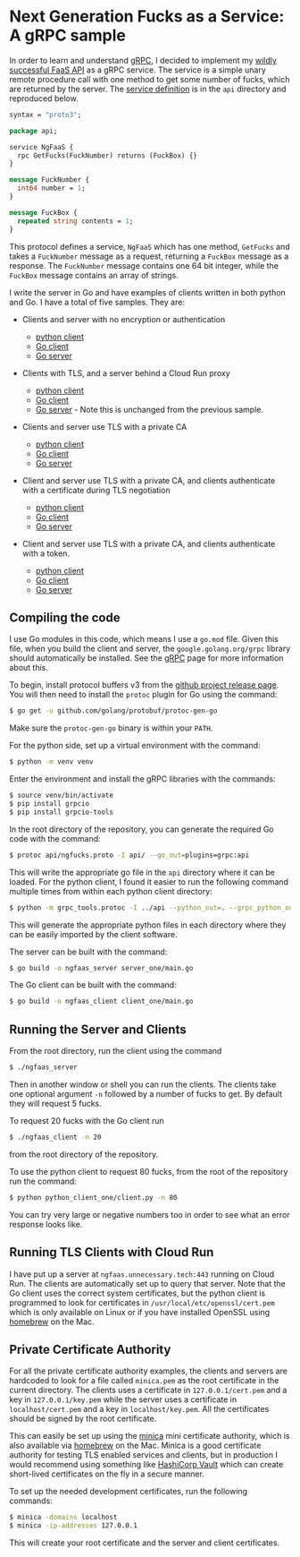 # Next Generation Fucks as a Service: A gRPC sample

In order to learn and understand [gRPC](https://grpc.io), I decided to
implement my [wildly successful FaaS API](https://faas.unnecessary.tech) as a
gRPC service. The service is a simple unary remote procedure call with one
method to get some number of fucks, which are returned by the server. The
[service definition](api/ngfucks.proto) is in the `api` directory and
reproduced below.

```protobuf
syntax = "proto3";

package api;

service NgFaaS {
  rpc GetFucks(FuckNumber) returns (FuckBox) {}
}

message FuckNumber {
  int64 number = 1;
}

message FuckBox {
  repeated string contents = 1;
}
```

This protocol defines a service, `NgFaaS` which has one method, `GetFucks` and
takes a `FuckNumber` message as a request, returning a `FuckBox` message as a
response. The `FuckNumber` message contains one 64 bit integer, while the
`FuckBox` message contains an array of strings.

I write the server in Go and have examples of clients written in both python
and Go. I have a total of five samples. They are:

- Clients and server with no encryption or authentication
    - [python client](python_client_one/client.py)
    - [Go client](client_one/main.go)
    - [Go server](server_one/main.go)

- Clients with TLS, and a server behind a Cloud Run proxy
    - [python client](python_client_two/client.py)
    - [Go client](client_two/main.go)
    - [Go server](server_one/main.go) - Note this is unchanged from the
      previous sample.

- Clients and server use TLS with a private CA
    - [python client](python_client_three/client.py)
    - [Go client](client_three/main.go)
    - [Go server](server_two/main.go)

- Client and server use TLS with a private CA, and clients authenticate with a
  certificate during TLS negotiation
    - [python client](python_client_four/client.py)
    - [Go client](client_four/main.go)
    - [Go server](server_three/main.go)

- Client and server use TLS with a private CA, and clients authenticate with a
  token.
    - [python client](python_client_five/client.py)
    - [Go client](client_five/main.go)
    - [Go server](server_four/main.go)

## Compiling the code

I use Go modules in this code, which means I use a `go.mod` file. Given this
file, when you build the client and server, the `google.golang.org/grpc`
library should automatically be installed. See the [gRPC](https://grpc.io)
page for more information about this.

To begin, install protocol buffers v3 from the [github project release
page](https://github.com/google/protobuf/releases). You will then need to
install the `protoc` plugin for Go using the command:

```sh
$ go get -u github.com/golang/protobuf/protoc-gen-go
```

Make sure the `protoc-gen-go` binary is within your `PATH`.

For the python side, set up a virtual environment with the command:

```sh
$ python -m venv venv
```

Enter the environment and install the gRPC libraries with the commands:

```sh
$ source venv/bin/activate
$ pip install grpcio
$ pip install grpcio-tools
```

In the root directory of the repository, you can generate the required Go code
with the command:

```sh
$ protoc api/ngfucks.proto -I api/ --go_out=plugins=grpc:api
```

This will write the appropriate go file in the `api` directory where it can be
loaded. For the python client, I found it easier to run the following command
multiple times from within each python client directory:

```sh
$ python -m grpc_tools.protoc -I ../api --python_out=. --grpc_python_out=. ../api/ngfucks.proto
```

This will generate the appropriate python files in each directory where they
can be easily imported by the client software.

The server can be built with the command:

```sh
$ go build -o ngfaas_server server_one/main.go
```

The Go client can be built with the command:

```sh
$ go build -o ngfaas_client client_one/main.go
```

## Running the Server and Clients

From the root directory, run the client using the command

```sh
$ ./ngfaas_server
```

Then in another window or shell you can run the clients. The clients take one
optional argument `-n` followed by a number of fucks to get. By default they
will request 5 fucks. 

To request 20 fucks with the Go client run

```sh
$ ./ngfaas_client -n 20
```

from the root directory of the repository.

To use the python client to request 80 fucks, from the root of the repository
run  the command:

```sh
$ python python_client_one/client.py -n 80
```

You can try very large or negative numbers too in order to see what an error
response looks like.

## Running TLS Clients with Cloud Run

I have put up a server at `ngfaas.unnecessary.tech:443` running on Cloud Run.
The clients are automatically set up to query that server. Note that the Go
client uses the correct system certificates, but the python client is
programmed to look for certificates in `/usr/local/etc/openssl/cert.pem` which
is only available on Linux or if you have installed OpenSSL using
[homebrew](https://brew.sh/) on the Mac. 

## Private Certificate Authority

For all the private certificate authority examples, the clients and servers
are hardcoded to look for a file called `minica.pem` as the root certificate
in the current directory. The clients uses a certificate in
`127.0.0.1/cert.pem` and a key in `127.0.0.1/key.pem` while the server uses a
certificate in `localhost/cert.pem` and a key in `localhost/key.pem`. All the
certificates should be signed by the root certificate.

This can easily be set up using the [minica](https://github.com/jsha/minica)
mini certificate authority, which is also available via
[homebrew](https://brew.sh/) on the Mac. Minica is a good certificate
authority for testing TLS enabled services and clients, but in production I
would recommend using something like [HashiCorp
Vault](https://www.vaultproject.io/) which can create short-lived certificates
on the fly in a secure manner. 

To set up the needed development certificates, run the following commands:

```sh
$ minica -domains localhost
$ minica -ip-addresses 127.0.0.1
```

This will create your root certificate and the server and client certificates.
